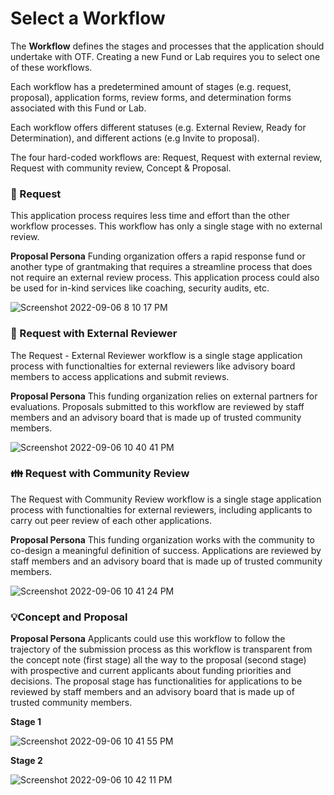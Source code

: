 # Select a Workflow

The **Workflow** defines the stages and processes that the application should undertake with OTF. Creating a new Fund or Lab requires you to select one of these workflows.

Each workflow has a predetermined amount of stages (e.g. request, proposal), application forms, review forms, and determination forms associated with this Fund or Lab.

Each workflow offers different statuses (e.g. External Review, Ready for Determination), and different actions (e.g Invite to proposal).

The four hard-coded workflows are: Request, Request with external review, Request with community review, Concept & Proposal.

### 💁 Request

This application process requires less time and effort than the other workflow processes. This workflow has only a single stage with no external review. 

**Proposal Persona**
Funding organization offers a rapid response fund or another type of grantmaking that requires a streamline process that does not require an external review process. This application process could also be used for in-kind services like coaching, security audits, etc. 


![Screenshot 2022-09-06 8 10 17 PM](https://user-images.githubusercontent.com/20019656/188733678-a926ebdd-8b8d-46a6-bfb7-a35dbe376ec1.png)


### 👳 Request with External Reviewer

The Request - External Reviewer workflow is a single stage application process with functionalties for external reviewers like advisory board members to access applications and submit reviews.

**Proposal Persona**
This funding organization relies on external partners for evaluations. Proposals submitted to this workflow are reviewed by staff members and an advisory board that is made up of trusted community members. 

![Screenshot 2022-09-06 10 40 41 PM](https://user-images.githubusercontent.com/20019656/188733916-d2133858-ee47-49d3-a63c-a78001be75c5.png)


### 👪 Request with Community Review

The Request with Community Review workflow is a single stage application process with functionalties for external reviewers, including applicants to carry out peer review of each other applications.

**Proposal Persona**
This funding organization works with the community to co-design a meaningful definition of success. Applications are reviewed by staff members and an advisory board that is made up of trusted community members.

![Screenshot 2022-09-06 10 41 24 PM](https://user-images.githubusercontent.com/20019656/188734015-69b4890c-d9f9-4b60-b326-88acedff3f76.png)


### 💡Concept and Proposal

**Proposal Persona**
Applicants could use this workflow to follow the trajectory of the submission process as this workflow is transparent from the concept note (first stage) all the way to the proposal (second stage) with prospective and current applicants about funding priorities and decisions. The proposal stage has functionalities for applications to be reviewed by staff members and an advisory board that is made up of trusted community members.

**Stage 1**

![Screenshot 2022-09-06 10 41 55 PM](https://user-images.githubusercontent.com/20019656/188734145-34091645-7d43-4c04-bbae-85aaec84fa44.png)

**Stage 2**

![Screenshot 2022-09-06 10 42 11 PM](https://user-images.githubusercontent.com/20019656/188734136-aca2acae-8d42-4c39-8dd0-b77b58bb5b9e.png)

